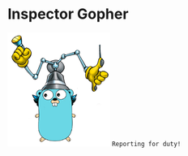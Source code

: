 # Inspector Gopher
![GUFER INSPEKTOR](https://raw.githubusercontent.com/gophergala2016/inspector_gopher/master/public/inspector_gufer.png)
`Reporting for duty!`
